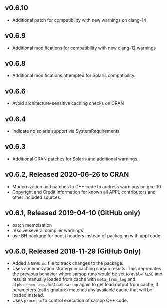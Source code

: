 ## v0.6.10

* Additional patch for compatibility with new warnings on clang-14

## v0.6.9

* Additional modifications for compatibility with new clang-12 warnings

## v0.6.8

*  Additional modifications attempted for Solaris compatibility.

## v0.6.6

* Avoid architecture-sensitive caching checks on CRAN

## v0.6.4

* Indicate no solaris support via SystemRequirements

## v0.6.3

* Additional CRAN patches for Solaris and additional warnings.

## v0.6.2, Released 2020-06-26 to CRAN

* Modernization and patches to C++ code to address warnings on gcc-10
* Copyright and Credit information for known all APPL contributors and 
  other included sources.

## v0.6.1, Released 2019-04-10 (GitHub only)

* patch memoization
* resolve several compiler warnings
* use BH package for boost headers instead of packaging with appl code


## v0.6.0, Released 2018-11-29 (GitHub Only)

* Added a `NEWS.md` file to track changes to the package.
* Uses a memoization strategy in caching sarsop results.  This deprecates
  the previous behavior where sarsop runs would be set to `eval=FALSE` and results
  manually loaded from cache with `meta_from_log` and `alpha_from_log`.  Just call
  `sarsop` again to get load output from cache, if parameters (call signature) matches
  any available cache that will be loaded instead. 
* Uses `processx` to control execution of sarsop C++ code.
